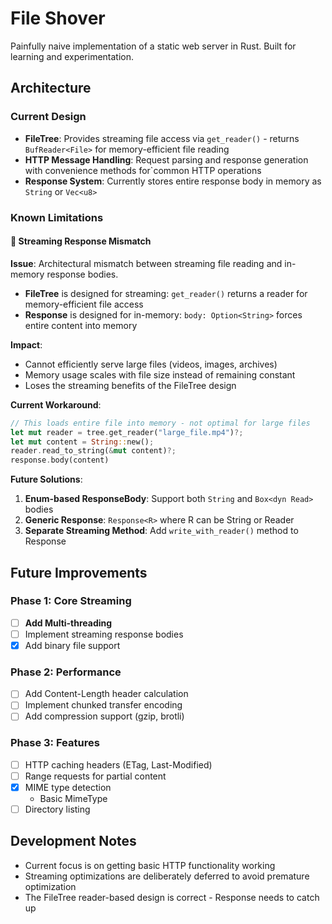 # File Shover

Painfully naive implementation of a static web server in Rust. Built for learning and experimentation.

## Architecture

### Current Design

- **FileTree**: Provides streaming file access via `get_reader()` - returns `BufReader<File>` for memory-efficient file reading
- **HTTP Message Handling**: Request parsing and response generation with convenience methods for`common HTTP operations
- **Response System**: Currently stores entire response body in memory as `String` or `Vec<u8>`

### Known Limitations

#### 🚧 Streaming Response Mismatch

**Issue**: Architectural mismatch between streaming file reading and in-memory response bodies.

- **FileTree** is designed for streaming: `get_reader()` returns a reader for memory-efficient file access
- **Response** is designed for in-memory: `body: Option<String>` forces entire content into memory

**Impact**: 
- Cannot efficiently serve large files (videos, images, archives)
- Memory usage scales with file size instead of remaining constant
- Loses the streaming benefits of the FileTree design

**Current Workaround**: 
```rust
// This loads entire file into memory - not optimal for large files
let mut reader = tree.get_reader("large_file.mp4")?;
let mut content = String::new();
reader.read_to_string(&mut content)?;
response.body(content)
```

**Future Solutions**:
1. **Enum-based ResponseBody**: Support both `String` and `Box<dyn Read>` bodies
2. **Generic Response**: `Response<R>` where R can be String or Reader
3. **Separate Streaming Method**: Add `write_with_reader()` method to Response


## Future Improvements

### Phase 1: Core Streaming
- [ ] **Add Multi-threading**
- [ ] Implement streaming response bodies
- [x] Add binary file support

### Phase 2: Performance
- [ ] Add Content-Length header calculation
- [ ] Implement chunked transfer encoding
- [ ] Add compression support (gzip, brotli)

### Phase 3: Features
- [ ] HTTP caching headers (ETag, Last-Modified)
- [ ] Range requests for partial content
- [x] MIME type detection
    - Basic MimeType
- [ ] Directory listing

## Development Notes

- Current focus is on getting basic HTTP functionality working
- Streaming optimizations are deliberately deferred to avoid premature optimization
- The FileTree reader-based design is correct - Response needs to catch up 